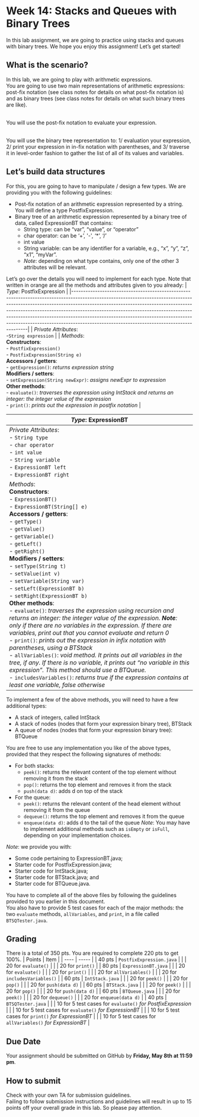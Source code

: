 # Week 14: Stacks and Queues with Binary Trees
In this lab assignment, we are going to practice using stacks and queues with binary trees. We hope you enjoy this assignment! Let’s get started!

## What is the scenario?
In this lab, we are going to play with arithmetic expressions. 
<br/>You are going to use two main representations of arithmetic expressions: post-fix notation (see class notes for details on what post-fix notation is) and as binary trees (see class notes for details on what such binary trees are like).

<br/>You will use the post-fix notation to evaluate your expression.

<br/>You will use the binary tree representation to: 1/ evaluation your expression, 2/ print your expression in in-fix notation with parentheses, and 3/ traverse it in level-order fashion to gather the list of all of its values and variables.

## Let’s build data structures
For this, you are going to have to manipulate / design a few types. We are providing you with the following guidelines:
- Post-fix notation of an arithmetic expression  represented by a string. You will define a type PostfixExpression.
- Binary tree of an arithmetic expression  represented by a binary tree of data, called ExpressionBT that contains:
	- String type: can be “var”, “value”, or “operator”
	- char operator: can be ‘+’, '-', ‘*’, ‘/’
	- int value
	- String variable: can be any identifier for a variable, e.g., “x”, “y”, “z”, “x1”, “myVar”.
	- _Note_: depending on what type contains, only one of the other 3 attributes will be relevant.

Let’s go over the details you will need to implement for each type. Note that written in orange are all the methods and attributes given to you already:
| _Type_: PostfixExpression |
|-----------------------------------------------------------------------------------------------------------------------------------------------------------------------------------------------------------------------------------------------------------------------------------------------------------------------------------------------------------------------------------------------------------------------------------------------------------------|
| _Private Attributes_:<br>-`String expression` |
| _Methods_:<br>__Constructors__: <br>- `PostfixExpression()`<br>- `PostfixExpression(String e)`<br>__Accessors / getters__:<br>- `getExpression()`: _returns expression string_<br>__Modifiers / setters__:<br>- `setExpression(String newExpr)`: _assigns newExpr to expression_<br>__Other methods__:<br>- `evaluate()`: _traverses the expression using IntStack and returns an integer: the integer value of the expression_<br>- `print()`: _prints out the expression in postfix notation_ |

| _Type_: ExpressionBT |
|---------------------------------------------------------------------------------------------------------------------------------------------------------------------------------------------------------------------------------------------------------------------------------------------------------------------------------------------------------------------------------------------------------------------------------------------------------------------------------------------------------------------------------------------------------------------------------------------------------------------------------------------------------------------------------------------------------------------------------------------------------------------------------------------------------------------------------------------------------------------------------------------------------------------------------------------------------------------------------------------------------------------------------------------------------------------------------------------|
| _Private Attributes_:<br>- `String type`<br>- `char operator`<br>- `int value`<br>- `String variable`<br>- `ExpressionBT left`<br>- `ExpressionBT right` |
| _Methods_:<br>__Constructors__: <br>- `ExpressionBT()`<br>- `ExpressionBT(String[] e)`<br>__Accessors / getters__:<br>- `getType()`<br>- `getValue()`<br>- `getVariable()`<br>- `getLeft()`<br>- `getRight()`<br>__Modifiers / setters__:<br>- `setType(String t)`<br>- `setValue(int v)`<br>- `setVariable(String var)`<br>- `setLeft(ExpressionBT b)`<br>- `setRight(ExpressionBT b)`<br>__Other methods__:<br>- `evaluate()`: _traverses the expression using recursion and returns an integer: the integer value of the expression. __Note__: only if there are no variables in the expression. If there are variables, print out that you cannot evaluate and return 0_<br>- `print()`: _prints out the expression in infix notation with parentheses, using a BTStack_<br>- `allVariables()`: _void method. It prints out all variables in the tree, if any. If there is no variable, it prints out “no variable in this expression”. This method should use a BTQueue._<br>- `includesVariables()`: _returns true if the expression contains at least one variable, false otherwise_ |

To implement a few of the above methods, you will need to have a few additional types: 
- A stack of integers, called IntStack
- A stack of nodes (nodes that form your expression binary tree), BTStack
- A queue of nodes (nodes that form your expression binary tree): BTQueue

You are free to use any implementation you like of the above types, provided that they respect the following signatures of methods:
- For both stacks:
	- `peek()`: returns the relevant content of the top element without removing it from the stack
	- `pop()`: returns the top element and removes it from the stack
	- `push(data d)`: adds d on top of the stack
- For the queue:
	- `peek()`: returns the relevant content of the head element without removing it from the queue
	- `dequeue()`: returns the top element and removes it from the queue
	- `enqueue(data d)`: adds d to the tail of the queue
_Note_: You may have to implement additional methods such as `isEmpty` or `isFull`, depending on your implementation choices.

_Note_: we provide you with:
- Some code pertaining to ExpressionBT.java; 
- Starter code for PostfixExpression.java; 
- Starter code for IntStack.java;
- Starter code for BTStack.java; and
- Starter code for BTQueue.java.

You have to complete all of the above files by following the guidelines provided to you earlier in this document.
<br/>You also have to provide 5 test cases for each of the major methods: the two `evaluate` methods, `allVariables`, and `print`, in a file called `BTSQTester.java`.

## Grading
There is a total of 350 pts. You are required to complete 220 pts to get 100%.
| Points | Item | 
| ---- | ----- | 
| 40 pts | `PostfixExpression.java` |
| | 20 for `evaluate()` |
| | 20 for `print()` |
| 80 pts | `ExpressionBT.java` |
| | 20 for `evaluate()` |
| | 20 for `print()` |
| | 20 for `allVariables()` |
| | 20 for `includesVariables()` |
| 60 pts | `IntStack.java` |
| | 20 for `peek()` |
| | 20 for `pop()` |
| | 20 for `push(data d)` |
| 60 pts | `BTStack.java` |
| | 20 for `peek()` |
| | 20 for `pop()` |
| | 20 for `push(data d)` |
| 60 pts | `BTQueue.java` |
| | 20 for `peek()` |
| | 20 for `dequeue()` |
| | 20 for `enqueue(data d)` |
| 40 pts | `BTSQTester.java` |
| | 10 for 5 test cases for `evaluate()` _for PostfixExpression_ |
| | 10 for 5 test cases for `evaluate()` _for ExpressionBT_ |
| | 10 for 5 test cases for `print()` _for ExpressionBT_ |
| | 10 for 5 test cases for `allVariables()` _for ExpressionBT_ |

## Due Date
Your assignment should be submitted on GitHub by __Friday, May 8th at 11:59 pm__.

## How to submit
Check with your own TA for submission guidelines.
<br/>Failing to follow submission instructions and guidelines will result in up to 15 points off your overall grade in this lab. So please pay attention.